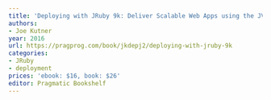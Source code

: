 ```yaml
---
title: 'Deploying with JRuby 9k: Deliver Scalable Web Apps using the JVM'
authors:
- Joe Kutner
year: 2016
url: https://pragprog.com/book/jkdepj2/deploying-with-jruby-9k
categories:
- JRuby
- deployment
prices: 'ebook: $16, book: $26'
editor: Pragmatic Bookshelf
---
```

